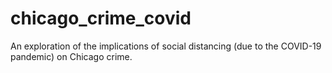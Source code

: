 # chicago_crime_covid
An exploration of the implications of social distancing (due to the COVID-19 pandemic) on Chicago crime. 
